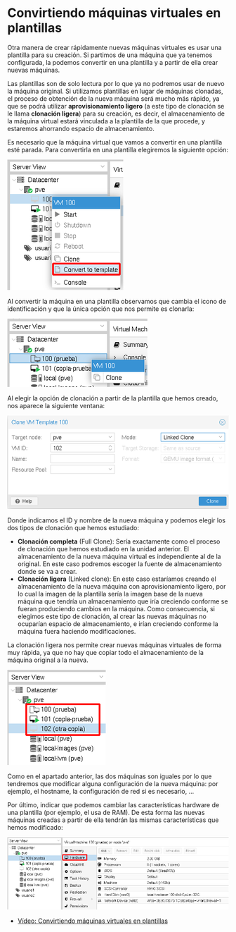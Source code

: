 # Convirtiendo máquinas virtuales en plantillas

Otra manera de crear rápidamente nuevas máquinas virtuales es usar una plantilla para su creación. Si partimos de una máquina que ya tenemos configurada, la podemos convertir en una plantilla y a partir de ella crear nuevas máquinas.

Las plantillas son de solo lectura por lo que ya no podremos usar de nuevo la máquina original. Si utilizamos plantillas en lugar de máquinas clonadas, el proceso de obtención de la nueva máquina será mucho más rápido, ya que se podrá utilizar **aprovisionamiento ligero** (a este tipo de clonación se le llama **clonación ligera**) para su creación, es decir, el almacenamiento de la máquina virtual estará vinculada a la plantilla de la que procede, y estaremos ahorrando espacio de almacenamiento.

Es necesario que la máquina virtual que vamos a convertir en una plantilla esté parada. Para convertirla en una plantilla elegiremos la siguiente opción:

![plantilla](img/plantilla1.png)

Al convertir la máquina en una plantilla observamos que cambia el icono de identificación y que la única opción que nos permite es clonarla:

![plantilla](img/plantilla2.png)

Al elegir la opción de clonación a partir de la plantilla que hemos creado, nos aparece la siguiente ventana:

![plantilla](img/plantilla3.png)

Donde indicamos el ID y nombre de la nueva máquina y podemos elegir los dos tipos de clonación que hemos estudiado:

* **Clonación completa** (Full Clone): Sería exactamente como el proceso de clonación que hemos estudiado en la unidad anterior. El almacenamiento de la nueva máquina virtual es independiente al de la original. En este caso podremos escoger la fuente de almacenamiento donde se va  a crear.
* **Clonación ligera** (Linked clone): En este caso estaríamos creando el almacenamiento de la nueva máquina con aprovisionamiento ligero, por lo cual la imagen de la plantilla sería la imagen base de la nueva máquina que tendría un almacenamiento que iría creciendo conforme se fueran produciendo cambios en la máquina. Como consecuencia, si elegimos este tipo de clonación, al crear las nuevas máquinas no ocuparían espacio de almacenamiento, e irían creciendo conforme la máquina fuera haciendo modificaciones.

La clonación ligera nos permite crear nuevas máquinas virtuales de forma muy rápida, ya que no hay que copiar todo el almacenamiento de la máquina original a la nueva.

![plantilla](img/plantilla4.png)

Como en el apartado anterior, las dos máquinas son iguales por lo que tendremos que modificar alguna configuración de la nueva máquina: por ejemplo, el hostname, la configuración de red si es necesario, ...

Por último, indicar que podemos cambiar las características hardware de una plantilla (por ejemplo, el usa de RAM). De esta forma las nuevas máquinas creadas a partir de ella tendrán las mismas características que hemos modificado:  

![plantilla](img/plantilla5.png)

* [Vídeo: Convirtiendo máquinas virtuales en plantillas](https://youtu.be/vJkuuPzMxGY)

